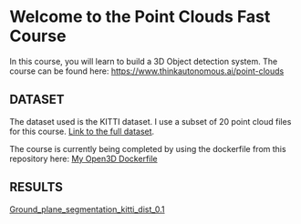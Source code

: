 # Welcome to the Point Clouds Fast Course

In this course, you will learn to build a 3D Object detection system.
The course can be found here: https://www.thinkautonomous.ai/point-clouds


## DATASET
The dataset used is the KITTI dataset.
I use a subset of 20 point cloud files for this course.
[Link to the full dataset](http://www.cvlibs.net/download.php?file=data_object_velodyne.zip).

The course is currently being completed by using the dockerfile from this repository here: [My Open3D Dockerfile](https://github.com/raghavduddala/3d-obstacle-detection)

## RESULTS
[Ground_plane_segmentation_kitti_dist_0.1](https://user-images.githubusercontent.com/12818429/195542950-a41f6ccc-dc33-4cef-bf59-db3b68788a94.png)